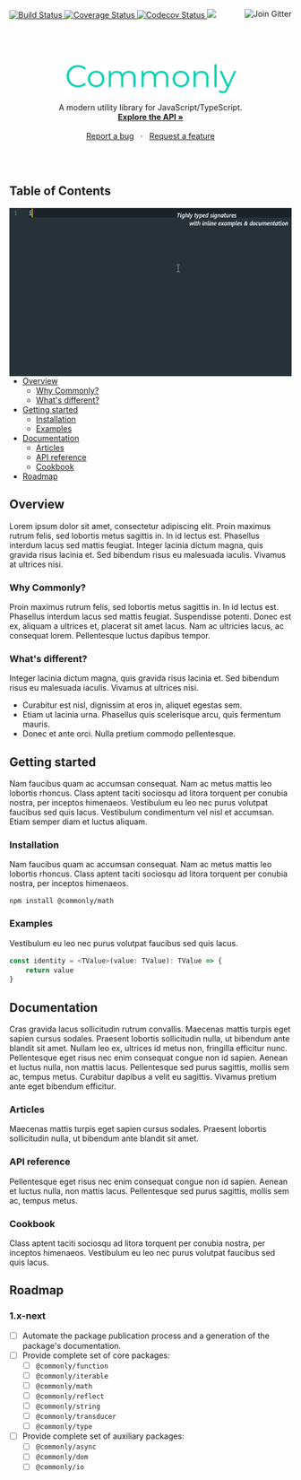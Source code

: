 <p align="left">
  <a href="https://github.com/commonlyjs/commonly/actions">
    <img src="https://github.com/commonlyjs/commonly/workflows/build/badge.svg?branch=master" alt="Build Status" />
  </a>
  <a href="https://coveralls.io/github/commonlyjs/commonly?branch=master">
    <img src="https://coveralls.io/repos/github/commonlyjs/commonly/badge.svg?branch=master" alt="Coverage Status" />
  </a>
  <a href="https://codecov.io/gh/commonlyjs/commonly">
    <img src="https://codecov.io/gh/commonlyjs/commonly/branch/master/graph/badge.svg" alt="Codecov Status" />
  </a>
  <a href="https://david-dm.org/commonlyjs/commonly" title="Dependencies Status">
    <img src="https://david-dm.org/commonlyjs/commonly/status.svg"/>
  </a>
  <a href="https://gitter.im/commonlyjs/community?utm_source=badge&utm_medium=badge&utm_campaign=pr-badge">
    <img src="https://badges.gitter.im/commonlyjs/community.svg" alt="Join Gitter"  align="right" />
  </a>
</p>


<br />
<br />
<br />
<p align="center">
  <img src=".github/assets/logo/title-alt.png" height="55" align="center" />
  <p align="center">
    A modern utility library for JavaScript/TypeScript.
    <br />
    <a href="https://commonlyjs.com/api"><strong>Explore the API »</strong></a>
    <br />
    <br />
    <a href="https://github.com/commonlyjs/commonly/issues">Report a bug</a>
    &nbsp;&nbsp;·&nbsp;&nbsp;
    <a href="https://github.com/commonlyjs/commonly/issues">Request a feature</a>
  </p>
</p>
<br />
<br />


Table of Contents
------------------
<img src=".github/assets/demo/intellisense-demo.gif" 
      height="300" align="right" hspace="0" />

* [Overview](#overview)
    * [Why Commonly?](#why-commonly)
    * [What's different?]()
* [Getting started](#getting-started)
    * [Installation](#installation)
    * [Examples](#examples)
* [Documentation](#documentation)
    * [Articles](#articles)
    * [API reference](#api-reference)
    * [Cookbook](#cookbook)
* [Roadmap](#roadmap)



Overview  
---------
Lorem ipsum dolor sit amet, consectetur adipiscing elit. 
Proin maximus rutrum felis, sed lobortis metus sagittis in.
In id lectus est. Phasellus interdum lacus sed mattis feugiat. 
Integer lacinia dictum magna, quis gravida risus lacinia et. 
Sed bibendum risus eu malesuada iaculis. Vivamus at ultrices nisi.
 
### Why Commonly?
Proin maximus rutrum felis, sed lobortis metus sagittis in.
In id lectus est. Phasellus interdum lacus sed mattis feugiat.
Suspendisse potenti. Donec est ex, aliquam a ultrices et, placerat sit amet lacus. 
Nam ac ultricies lacus, ac consequat lorem. Pellentesque luctus dapibus tempor.

### What's different?
Integer lacinia dictum magna, quis gravida risus lacinia et. 
Sed bibendum risus eu malesuada iaculis. Vivamus at ultrices nisi.
* Curabitur est nisl, dignissim at eros in, aliquet egestas sem. 
* Etiam ut lacinia urna. Phasellus quis scelerisque arcu, quis fermentum mauris. 
* Donec et ante orci. Nulla pretium commodo pellentesque.



Getting started  
----------------
Nam faucibus quam ac accumsan consequat. Nam ac metus mattis leo lobortis rhoncus. 
Class aptent taciti sociosqu ad litora torquent per conubia nostra, per inceptos himenaeos. 
Vestibulum eu leo nec purus volutpat faucibus sed quis lacus. 
Vestibulum condimentum vel nisl et accumsan. Etiam semper diam et luctus aliquam.

### Installation
Nam faucibus quam ac accumsan consequat. Nam ac metus mattis leo lobortis rhoncus. 
Class aptent taciti sociosqu ad litora torquent per conubia nostra, per inceptos himenaeos. 
```shell script
npm install @commonly/math
```

### Examples
Vestibulum eu leo nec purus volutpat faucibus sed quis lacus. 
```typescript
const identity = <TValue>(value: TValue): TValue => {
    return value
}
```



Documentation  
--------------
Cras gravida lacus sollicitudin rutrum convallis. 
Maecenas mattis turpis eget sapien cursus sodales. 
Praesent lobortis sollicitudin nulla, ut bibendum ante blandit sit amet. 
Nullam leo ex, ultrices id metus non, fringilla efficitur nunc. 
Pellentesque eget risus nec enim consequat congue non id sapien. 
Aenean et luctus nulla, non mattis lacus. Pellentesque sed purus sagittis, mollis sem ac, tempus metus. 
Curabitur dapibus a velit eu sagittis. Vivamus pretium ante eget bibendum efficitur.

### Articles
Maecenas mattis turpis eget sapien cursus sodales. 
Praesent lobortis sollicitudin nulla, ut bibendum ante blandit sit amet. 

### API reference 
Pellentesque eget risus nec enim consequat congue non id sapien. 
Aenean et luctus nulla, non mattis lacus. Pellentesque sed purus sagittis, mollis sem ac, tempus metus. 

### Cookbook
Class aptent taciti sociosqu ad litora torquent per conubia nostra, per inceptos himenaeos. 
Vestibulum eu leo nec purus volutpat faucibus sed quis lacus. 



Roadmap  
--------
### 1.x-next
* [ ] Automate the package publication process and a generation of the package's documentation.
* [ ] Provide complete set of core packages:
    * [ ] `@commonly/function`
    * [ ] `@commonly/iterable`
    * [ ] `@commonly/math`
    * [ ] `@commonly/reflect`
    * [ ] `@commonly/string`
    * [ ] `@commonly/transducer`
    * [ ] `@commonly/type`
* [ ] Provide complete set of auxiliary packages:
    * [ ] `@commonly/async`
    * [ ] `@commonly/dom`
    * [ ] `@commonly/io`
